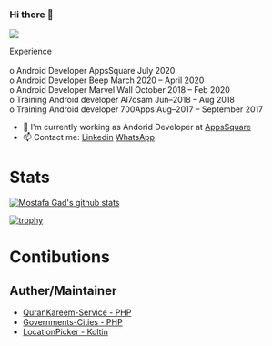 ### Hi there 👋
![](https://komarev.com/ghpvc/?username=MostafaGad1911)

 Experience  <br /> <br />
         o Android Developer  AppsSquare              July 2020 <br />
         o Android Developer Beep                  March 2020 – April 2020 <br />
         o Android Developer Marvel Wall          October 2018 – Feb 2020  <br />
         o Training  Android developer  Al7osam    Jun–2018 – Aug 2018  <br />
         o Training Android developer  700Apps     Aug–2017 – September 2017 <br />

- 🔭 I’m currently working as Andorid Developer at [AppsSquare](https://www.facebook.com/appssquare)
- 📫 Contact me: [Linkedin](https://www.linkedin.com/in/mostafa-gad-760a48140/) [WhatsApp](+20155317)

# Stats 
[![Mostafa Gad's github stats](https://github-readme-stats.vercel.app/api?username=MostafaGad1911)](https://github.com/anuraghazra/github-readme-stats)


[![trophy](https://github-profile-trophy.vercel.app/?username=MostafaGad1911)](https://github.com/MahmoudMabrok/github-profile-trophy)


# Contibutions 
## Auther/Maintainer
- [QuranKareem-Service - PHP](https://github.com/MostafaGad1911/QuranKareem-Service)
- [Governments-Cities - PHP](https://github.com/MostafaGad1911/Governments-Cities)
- [LocationPicker - Koltin](https://github.com/MostafaGad1911/LocationPicker)

